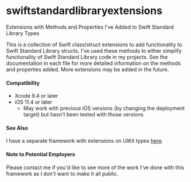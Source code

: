 # swiftstandardlibraryextensions
Extensions with Methods and Properties I've Added to Swift Standard Library Types

This is a collection of Swift class/struct extensions to add functionality to Swift Standard Library structs. I've used these methods to either simplify functionality of Swift Standard Library code in my projects. See the documentation in each file for more detailed information on the methods and properties added. More extensions may be added in the future.

#### Compatibility
* Xcode 9.4 or later
* iOS 11.4 or later
  * May work with previous iOS versions (by changing the deployment target) but hasn't been tested with those versions

#### See Also
I have a separate framework with extensions on UIKit types [here](https://github.com/brennadev/uikitextensions).

#### Note to Potential Employers
Please contact me if you'd like to see more of the work I've done with this framework as I don't want to make it all public.

